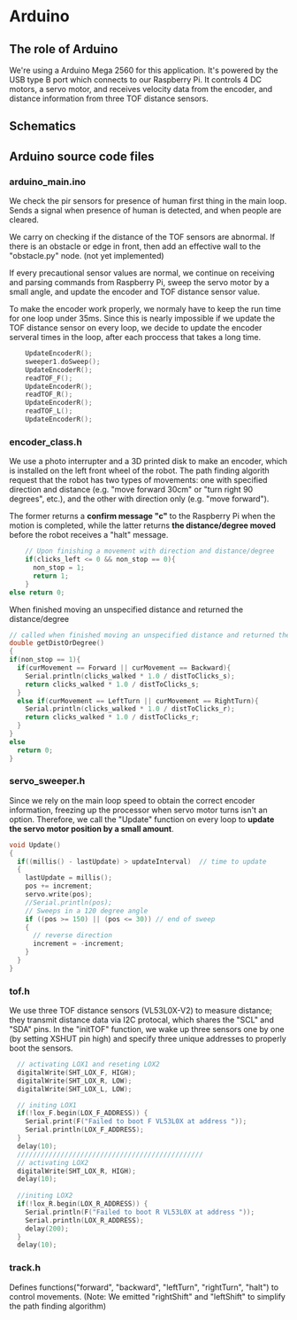 # Arduino
## The role of Arduino
We're using a Arduino Mega 2560 for this application. It's powered by the USB type B port which connects to our Raspberry Pi.
It controls 4 DC motors, a servo motor, and receives velocity data from the encoder, and distance information from three TOF distance sensors.
## Schematics

## Arduino source code files
### arduino_main.ino
We check the pir sensors for presence of human first thing in the main loop. Sends a signal when presence of human is detected, and when people are cleared.

We carry on checking if the distance of the TOF sensors are abnormal. If there is an obstacle or edge in front, then add an effective wall to the "obstacle.py" node. (not yet implemented)

If every precautional sensor values are normal, we continue on receiving and parsing commands from Raspberry Pi, sweep the servo motor by a small angle, and update the encoder and TOF distance sensor value.

To make the encoder work properly, we normaly have to keep the run time for one loop under 35ms. Since this is nearly impossible if we update the TOF distance sensor on every loop, we decide to update the encoder serveral times in the loop, after each proccess that takes a long time.
```C++
    UpdateEncoderR();
    sweeper1.doSweep();
    UpdateEncoderR();
    readTOF_F();
    UpdateEncoderR();
    readTOF_R();
    UpdateEncoderR();
    readTOF_L();
    UpdateEncoderR();
```

### encoder_class.h
We use a photo interrupter and a 3D printed disk to make an encoder, which is installed on the left front wheel of the robot. The path finding algorith request that the robot has two types of movements: one with specified direction and distance (e.g. "move forward 30cm" or "turn right 90 degrees", etc.), and the other with direction only (e.g. "move forward").

The former returns a **confirm message "c"** to the Raspberry Pi when the motion is completed, while the latter returns **the distance/degree moved** before the robot receives a "halt" message.
```C++
    // Upon finishing a movement with direction and distance/degree
    if(clicks_left <= 0 && non_stop == 0){
      non_stop = 1;
      return 1;
    }
else return 0;
```

When finished moving an unspecified distance and returned the distance/degree
```C++
// called when finished moving an unspecified distance and returned the distance/degree
double getDistOrDegree()
{
if(non_stop == 1){
  if(curMovement == Forward || curMovement == Backward){
    Serial.println(clicks_walked * 1.0 / distToClicks_s);
    return clicks_walked * 1.0 / distToClicks_s;
  }
  else if(curMovement == LeftTurn || curMovement == RightTurn){
    Serial.println(clicks_walked * 1.0 / distToClicks_r);
    return clicks_walked * 1.0 / distToClicks_r;
  }
}
else 
  return 0;
}
```

### servo_sweeper.h
Since we rely on the main loop speed to obtain the correct encoder information, freezing up the processor when servo motor turns isn't an option. Therefore, we call the "Update" function on every loop to **update the servo motor position by a small amount**.
```C++
void Update()
{
  if((millis() - lastUpdate) > updateInterval)  // time to update
  {
    lastUpdate = millis();
    pos += increment;
    servo.write(pos);
    //Serial.println(pos);
    // Sweeps in a 120 degree angle
    if ((pos >= 150) || (pos <= 30)) // end of sweep
    {
      // reverse direction
      increment = -increment;
    }
  }
}
```

### tof.h
We use three TOF distance sensors (VL53L0X-V2) to measure distance; they transmit distance data via I2C protocal, which shares the "SCL" and "SDA" pins. In the "initTOF" function, we wake up three sensors one by one (by setting XSHUT pin high) and specify three unique addresses to properly boot the sensors.
```C++
  // activating LOX1 and reseting LOX2
  digitalWrite(SHT_LOX_F, HIGH);
  digitalWrite(SHT_LOX_R, LOW);
  digitalWrite(SHT_LOX_L, LOW);

  // initing LOX1
  if(!lox_F.begin(LOX_F_ADDRESS)) {
    Serial.print(F("Failed to boot F VL53L0X at address "));
    Serial.println(LOX_F_ADDRESS);
  }
  delay(10);
  ///////////////////////////////////////////////
  // activating LOX2
  digitalWrite(SHT_LOX_R, HIGH);
  delay(10);
  
  //initing LOX2
  if(!lox_R.begin(LOX_R_ADDRESS)) {
    Serial.println(F("Failed to boot R VL53L0X at address "));
    Serial.println(LOX_R_ADDRESS);
    delay(200);
  }
  delay(10);
```

### track.h
Defines functions("forward", "backward", "leftTurn", "rightTurn", "halt") to control movements. (Note: We emitted "rightShift" and "leftShift" to simplify the path finding algorithm)


